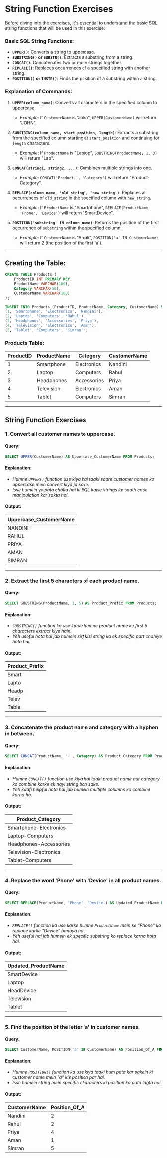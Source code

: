 # String Function Exercises

Before diving into the exercises, it's essential to understand the basic SQL string functions that will be used in this exercise:

### **Basic SQL String Functions:**
- **`UPPER()`**: Converts a string to uppercase.
- **`SUBSTRING()` or `SUBSTR()`**: Extracts a substring from a string.
- **`CONCAT()`**: Concatenates two or more strings together.
- **`REPLACE()`**: Replaces occurrences of a specified string with another string.
- **`POSITION()` or `INSTR()`**: Finds the position of a substring within a string.

### **Explanation of Commands:**

1. **`UPPER(column_name)`**: Converts all characters in the specified column to uppercase.
   - *Example*: If `CustomerName` is "John", `UPPER(CustomerName)` will return "JOHN".
  
2. **`SUBSTRING(column_name, start_position, length)`**: Extracts a substring from the specified column starting at `start_position` and continuing for `length` characters.
   - *Example*: If `ProductName` is "Laptop", `SUBSTRING(ProductName, 1, 3)` will return "Lap".
  
3. **`CONCAT(string1, string2, ...)`**: Combines multiple strings into one.
   - *Example*: `CONCAT('Product-', 'Category')` will return "Product-Category".
  
4. **`REPLACE(column_name, 'old_string', 'new_string')`**: Replaces all occurrences of `old_string` in the specified column with `new_string`.
   - *Example*: If `ProductName` is "Smartphone", `REPLACE(ProductName, 'Phone', 'Device')` will return "SmartDevice".
  
5. **`POSITION('substring' IN column_name)`**: Returns the position of the first occurrence of `substring` within the specified column.
   - *Example*: If `CustomerName` is "Anjali", `POSITION('a' IN CustomerName)` will return 2 (the position of the first 'a').

---

## **Creating the Table:**

```sql
CREATE TABLE Products (
    ProductID INT PRIMARY KEY,
    ProductName VARCHAR(100),
    Category VARCHAR(50),
    CustomerName VARCHAR(100)
);

INSERT INTO Products (ProductID, ProductName, Category, CustomerName) VALUES
(1, 'Smartphone', 'Electronics', 'Nandini'),
(2, 'Laptop', 'Computers', 'Rahul'),
(3, 'Headphones', 'Accessories', 'Priya'),
(4, 'Television', 'Electronics', 'Aman'),
(5, 'Tablet', 'Computers', 'Simran');
```

### **Products Table:**

| **ProductID** | **ProductName** | **Category** | **CustomerName** |
|---------------|-----------------|--------------|------------------|
| 1             | Smartphone       | Electronics  | Nandini          |
| 2             | Laptop           | Computers    | Rahul            |
| 3             | Headphones       | Accessories  | Priya            |
| 4             | Television       | Electronics  | Aman             |
| 5             | Tablet           | Computers    | Simran           |

---

## String Function Exercises

### 1. Convert all customer names to uppercase.

#### Query:
```sql
SELECT UPPER(CustomerName) AS Uppercase_CustomerName FROM Products;
```

#### Explanation:
- *Humne `UPPER()` function use kiya hai taaki saare customer names ko uppercase mein convert kiya ja sake.*
- *Isse humein ye pata chalta hai ki SQL kaise strings ke saath case manipulation kar sakta hai.*

#### Output:

| **Uppercase_CustomerName** |
|----------------------------|
| NANDINI                    |
| RAHUL                      |
| PRIYA                      |
| AMAN                       |
| SIMRAN                     |

---

### 2. Extract the first 5 characters of each product name.

#### Query:
```sql
SELECT SUBSTRING(ProductName, 1, 5) AS Product_Prefix FROM Products;
```

#### Explanation:
- *`SUBSTRING()` function ka use karke humne product name ke first 5 characters extract kiye hain.*
- *Yeh useful hota hai jab humein sirf kisi string ka ek specific part chahiye hota hai.*

#### Output:

| **Product_Prefix** |
|--------------------|
| Smart              |
| Lapto              |
| Headp              |
| Telev              |
| Table              |

---

### 3. Concatenate the product name and category with a hyphen in between.

#### Query:
```sql
SELECT CONCAT(ProductName, '-', Category) AS Product_Category FROM Products;
```

#### Explanation:
- *Humne `CONCAT()` function use kiya hai taaki product name aur category ko combine karke ek nayi string ban sake.*
- *Yeh kaafi helpful hota hai jab humein multiple columns ko combine karna ho.*

#### Output:

| **Product_Category**     |
|--------------------------|
| Smartphone-Electronics   |
| Laptop-Computers         |
| Headphones-Accessories   |
| Television-Electronics   |
| Tablet-Computers         |

---

### 4. Replace the word 'Phone' with 'Device' in all product names.

#### Query:
```sql
SELECT REPLACE(ProductName, 'Phone', 'Device') AS Updated_ProductName FROM Products;
```

#### Explanation:
- *`REPLACE()` function ka use karke humne `ProductName` mein se "Phone" ko replace karke "Device" banaya hai.*
- *Yeh useful hai jab humein ek specific substring ko replace karna hota hai.*

#### Output:

| **Updated_ProductName** |
|-------------------------|
| SmartDevice             |
| Laptop                  |
| HeadDevice              |
| Television              |
| Tablet                  |

---

### 5. Find the position of the letter 'a' in customer names.

#### Query:
```sql
SELECT CustomerName, POSITION('a' IN CustomerName) AS Position_Of_A FROM Products;
```

#### Explanation:
- *Humne `POSITION()` function ka use kiya taaki hum pata kar sakein ki customer name mein "a" kis position par hai.*
- *Isse humein string mein specific characters ki position ka pata lagta hai.*

#### Output:

| **CustomerName** | **Position_Of_A** |
|------------------|-------------------|
| Nandini          | 2                 |
| Rahul            | 2                 |
| Priya            | 4                 |
| Aman             | 1                 |
| Simran           | 5                 |
